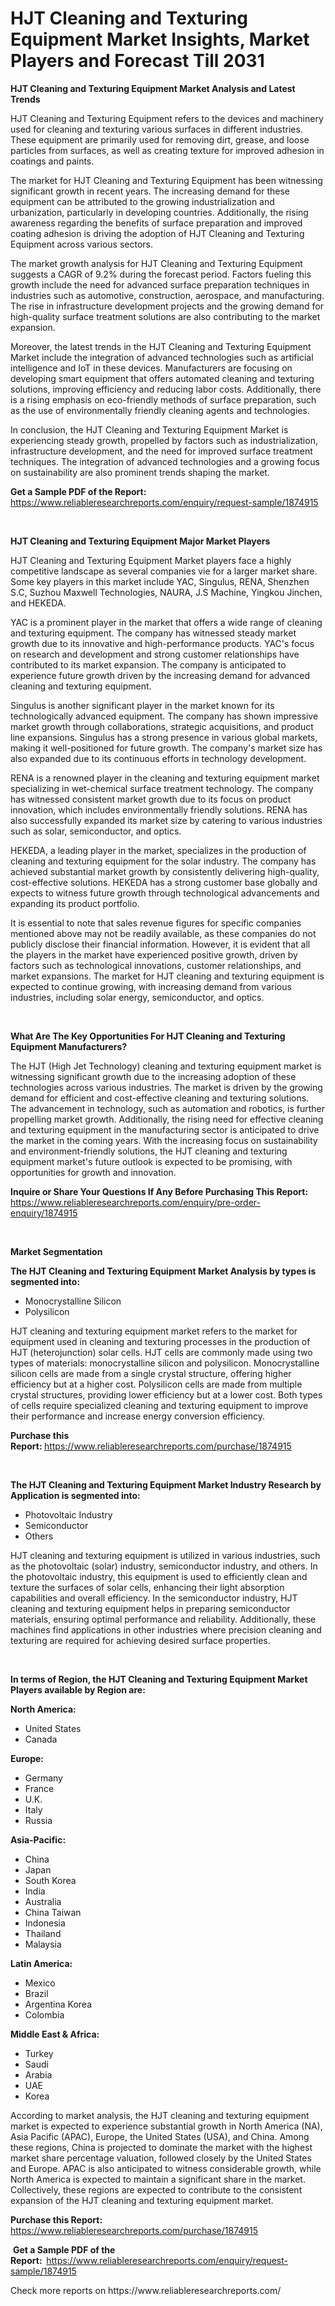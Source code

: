 <p><h1>HJT Cleaning and Texturing Equipment Market Insights, Market Players and Forecast Till 2031</h1></p><p><strong>HJT Cleaning and Texturing Equipment Market Analysis and Latest Trends</strong></p>
<p><p>HJT Cleaning and Texturing Equipment refers to the devices and machinery used for cleaning and texturing various surfaces in different industries. These equipment are primarily used for removing dirt, grease, and loose particles from surfaces, as well as creating texture for improved adhesion in coatings and paints.</p><p>The market for HJT Cleaning and Texturing Equipment has been witnessing significant growth in recent years. The increasing demand for these equipment can be attributed to the growing industrialization and urbanization, particularly in developing countries. Additionally, the rising awareness regarding the benefits of surface preparation and improved coating adhesion is driving the adoption of HJT Cleaning and Texturing Equipment across various sectors.</p><p>The market growth analysis for HJT Cleaning and Texturing Equipment suggests a CAGR of 9.2% during the forecast period. Factors fueling this growth include the need for advanced surface preparation techniques in industries such as automotive, construction, aerospace, and manufacturing. The rise in infrastructure development projects and the growing demand for high-quality surface treatment solutions are also contributing to the market expansion.</p><p>Moreover, the latest trends in the HJT Cleaning and Texturing Equipment Market include the integration of advanced technologies such as artificial intelligence and IoT in these devices. Manufacturers are focusing on developing smart equipment that offers automated cleaning and texturing solutions, improving efficiency and reducing labor costs. Additionally, there is a rising emphasis on eco-friendly methods of surface preparation, such as the use of environmentally friendly cleaning agents and technologies.</p><p>In conclusion, the HJT Cleaning and Texturing Equipment Market is experiencing steady growth, propelled by factors such as industrialization, infrastructure development, and the need for improved surface treatment techniques. The integration of advanced technologies and a growing focus on sustainability are also prominent trends shaping the market.</p></p>
<p><strong>Get a Sample PDF of the Report:&nbsp;</strong> <a href="https://www.reliableresearchreports.com/enquiry/request-sample/1874915">https://www.reliableresearchreports.com/enquiry/request-sample/1874915</a></p>
<p>&nbsp;</p>
<p><strong>HJT Cleaning and Texturing Equipment Major Market Players</strong></p>
<p><p>HJT Cleaning and Texturing Equipment Market players face a highly competitive landscape as several companies vie for a larger market share. Some key players in this market include YAC, Singulus, RENA, Shenzhen S.C, Suzhou Maxwell Technologies, NAURA, J.S Machine, Yingkou Jinchen, and HEKEDA.</p><p>YAC is a prominent player in the market that offers a wide range of cleaning and texturing equipment. The company has witnessed steady market growth due to its innovative and high-performance products. YAC's focus on research and development and strong customer relationships have contributed to its market expansion. The company is anticipated to experience future growth driven by the increasing demand for advanced cleaning and texturing equipment.</p><p>Singulus is another significant player in the market known for its technologically advanced equipment. The company has shown impressive market growth through collaborations, strategic acquisitions, and product line expansions. Singulus has a strong presence in various global markets, making it well-positioned for future growth. The company's market size has also expanded due to its continuous efforts in technology development.</p><p>RENA is a renowned player in the cleaning and texturing equipment market specializing in wet-chemical surface treatment technology. The company has witnessed consistent market growth due to its focus on product innovation, which includes environmentally friendly solutions. RENA has also successfully expanded its market size by catering to various industries such as solar, semiconductor, and optics.</p><p>HEKEDA, a leading player in the market, specializes in the production of cleaning and texturing equipment for the solar industry. The company has achieved substantial market growth by consistently delivering high-quality, cost-effective solutions. HEKEDA has a strong customer base globally and expects to witness future growth through technological advancements and expanding its product portfolio.</p><p>It is essential to note that sales revenue figures for specific companies mentioned above may not be readily available, as these companies do not publicly disclose their financial information. However, it is evident that all the players in the market have experienced positive growth, driven by factors such as technological innovations, customer relationships, and market expansions. The market for HJT cleaning and texturing equipment is expected to continue growing, with increasing demand from various industries, including solar energy, semiconductor, and optics.</p></p>
<p>&nbsp;</p>
<p><strong>What Are The Key Opportunities For HJT Cleaning and Texturing Equipment Manufacturers?</strong></p>
<p><p>The HJT (High Jet Technology) cleaning and texturing equipment market is witnessing significant growth due to the increasing adoption of these technologies across various industries. The market is driven by the growing demand for efficient and cost-effective cleaning and texturing solutions. The advancement in technology, such as automation and robotics, is further propelling market growth. Additionally, the rising need for effective cleaning and texturing equipment in the manufacturing sector is anticipated to drive the market in the coming years. With the increasing focus on sustainability and environment-friendly solutions, the HJT cleaning and texturing equipment market's future outlook is expected to be promising, with opportunities for growth and innovation.</p></p>
<p><strong>Inquire or Share Your Questions If Any Before Purchasing This Report:</strong> <a href="https://www.reliableresearchreports.com/enquiry/pre-order-enquiry/1874915">https://www.reliableresearchreports.com/enquiry/pre-order-enquiry/1874915</a></p>
<p>&nbsp;</p>
<p><strong>Market Segmentation</strong></p>
<p><strong>The HJT Cleaning and Texturing Equipment Market Analysis by types is segmented into:</strong></p>
<p><ul><li>Monocrystalline Silicon</li><li>Polysilicon</li></ul></p>
<p><p>HJT cleaning and texturing equipment market refers to the market for equipment used in cleaning and texturing processes in the production of HJT (heterojunction) solar cells. HJT cells are commonly made using two types of materials: monocrystalline silicon and polysilicon. Monocrystalline silicon cells are made from a single crystal structure, offering higher efficiency but at a higher cost. Polysilicon cells are made from multiple crystal structures, providing lower efficiency but at a lower cost. Both types of cells require specialized cleaning and texturing equipment to improve their performance and increase energy conversion efficiency.</p></p>
<p><strong>Purchase this Report:&nbsp;</strong><a href="https://www.reliableresearchreports.com/purchase/1874915">https://www.reliableresearchreports.com/purchase/1874915</a></p>
<p>&nbsp;</p>
<p><strong>The HJT Cleaning and Texturing Equipment Market Industry Research by Application is segmented into:</strong></p>
<p><ul><li>Photovoltaic Industry</li><li>Semiconductor</li><li>Others</li></ul></p>
<p><p>HJT cleaning and texturing equipment is utilized in various industries, such as the photovoltaic (solar) industry, semiconductor industry, and others. In the photovoltaic industry, this equipment is used to efficiently clean and texture the surfaces of solar cells, enhancing their light absorption capabilities and overall efficiency. In the semiconductor industry, HJT cleaning and texturing equipment helps in preparing semiconductor materials, ensuring optimal performance and reliability. Additionally, these machines find applications in other industries where precision cleaning and texturing are required for achieving desired surface properties.</p></p>
<p>&nbsp;</p>
<p><strong>In terms of Region, the HJT Cleaning and Texturing Equipment Market Players available by Region are:</strong></p>
<p>
    <p> <strong> North America: </strong>
        <ul>
            <li>United States</li>
            <li>Canada</li>
        </ul>
        </p> 
    <p> <strong> Europe: </strong>
        <ul>
            <li>Germany</li>
            <li>France</li>
            <li>U.K.</li>
            <li>Italy</li>
            <li>Russia</li>
        </ul>
        </p> 
    <p> <strong> Asia-Pacific: </strong>
        <ul>
            <li>China</li>
            <li>Japan</li>
            <li>South Korea</li>
            <li>India</li>
            <li>Australia</li>
            <li>China Taiwan</li>
            <li>Indonesia</li>
            <li>Thailand</li>
            <li>Malaysia</li>
        </ul>
        </p> 
    <p> <strong> Latin America: </strong>
        <ul>
            <li>Mexico</li>
            <li>Brazil</li>
            <li>Argentina Korea</li>
            <li>Colombia</li>
        </ul>
        </p> 
    <p> <strong> Middle East & Africa: </strong>
        <ul>
            <li>Turkey</li>
            <li>Saudi</li>
            <li>Arabia</li>
            <li>UAE</li>
            <li>Korea</li>
        </ul>
    </p>
    </p>
<p><p>According to market analysis, the HJT cleaning and texturing equipment market is expected to experience substantial growth in North America (NA), Asia Pacific (APAC), Europe, the United States (USA), and China. Among these regions, China is projected to dominate the market with the highest market share percentage valuation, followed closely by the United States and Europe. APAC is also anticipated to witness considerable growth, while North America is expected to maintain a significant share in the market. Collectively, these regions are expected to contribute to the consistent expansion of the HJT cleaning and texturing equipment market.</p></p>
<p><strong>Purchase this Report: </strong><a href="https://www.reliableresearchreports.com/purchase/1874915">https://www.reliableresearchreports.com/purchase/1874915</a></p>
<p>&nbsp;<strong>Get a Sample PDF of the Report:&nbsp;&nbsp;</strong><a href="https://www.reliableresearchreports.com/enquiry/request-sample/1874915">https://www.reliableresearchreports.com/enquiry/request-sample/1874915</a></p>
<p><strong></strong></p>
<p>Check more reports on https://www.reliableresearchreports.com/</p>